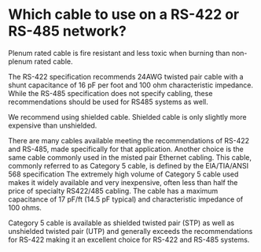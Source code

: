 # Which cable to use on a RS-422 or RS-485 network?

Plenum rated cable is fire resistant and less toxic when burning than non-plenum rated cable. 

The RS-422 specification recommends 24AWG twisted pair cable with a shunt capacitance of 16 pF per foot and 100 ohm characteristic impedance. While the RS-485 specification does not specify cabling, these recommendations should be used for RS485 systems as well.

We recommend using shielded cable. Shielded cable is only slightly more expensive than unshielded.

There are many cables available meeting the recommendations of RS-422 and RS-485, made specifically for that application. Another choice is the same cable commonly used in the misted pair Ethernet cabling. This cable, commonly referred to as Category 5 cable, is defined by the ElA/TIA/ANSI 568 specification The extremely high volume of Category 5 cable used makes it widely available and very inexpensive, often less than half the price of specialty RS422/485 cabling. The cable has a maximum capacitance of 17 pF/ft (14.5 pF typical) and characteristic impedance of 100 ohms.

Category 5 cable is available as shielded twisted pair (STP) as well as unshielded twisted pair (UTP) and generally exceeds the recommendations for RS-422 making it an excellent choice for RS-422 and RS-485 systems.
